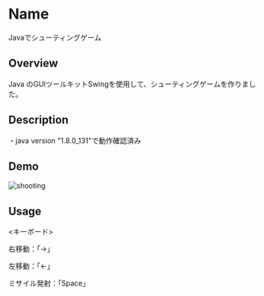 Name
====
Javaでシューティングゲーム


## Overview
Java のGUIツールキットSwingを使用して、シューティングゲームを作りました。

## Description
・java version "1.8.0_131"で動作確認済み

## Demo

![shooting](https://user-images.githubusercontent.com/43311555/61576008-da304880-ab0e-11e9-8988-3f09224f0308.gif)

## Usage

<キーボード>

  右移動：「→」
  
  左移動：「←」
  
  ミサイル発射：「Space」
